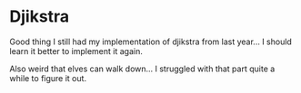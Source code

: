# Djikstra

Good thing I still had my implementation of djikstra from last year... I should learn it better to implement it again.

Also weird that elves can walk down... I struggled with that part quite a while to figure it out.
